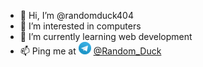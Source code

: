 - 👋 Hi, I’m @randomduck404
- 👀 I’m interested in computers
- 🌱 I’m currently learning web development
- 📫 Ping me at ![tg-logo](https://raw.githubusercontent.com/randomduck404/randomduck404/main/assets/tg_logo.png) [@Random_Duck](t.me/Random_Duck)
<!---
randomduck404/randomduck404 is a ✨ special ✨ repository because its `README.md` (this file) appears on your GitHub profile.
You can click the Preview link to take a look at your changes.
--->
